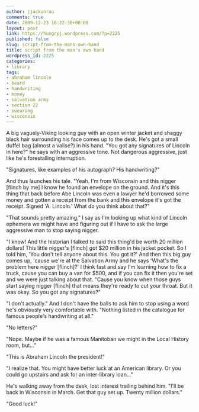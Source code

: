 ```yaml
---
author: jjackunrau
comments: true
date: 2009-12-23 16:22:30+00:00
layout: post
link: https://hungryj.wordpress.com/?p=2225
published: false
slug: script-from-the-mans-own-hand
title: script from the man's own hand
wordpress_id: 2225
categories:
- library
tags:
- abraham lincoln
- beard
- handwriting
- money
- salvation army
- section 22
- swearing
- wisconsin
---
```


A big vaguely-Viking looking guy with an open winter jacket and shaggy black hair surrounding his face comes up to the desk. He's got a small duffel bag (almost a valise?) in his hand. "You got any signatures of Lincoln in here?" he says with an aggressive tone. Not dangerous aggressive, just like he's forestalling interruption.

"Signatures, like examples of his autograph? His handwriting?"

And thus launches his tale. "Yeah. I'm from Wisconsin and this nigger [flinch by me] I know he found an envelope on the ground. And it's this thing that back before Abe Lincoln was even a lawyer he'd borrowed some money and gotten a receipt from the bank and this envelope it's got the receipt. Signed 'A. Lincoln.' What do you think about that?"

"That sounds pretty amazing," I say as I'm looking up what kind of Lincoln ephemera we might have and figuring out if I have to ask the large aggressive man to stop saying nigger.

"I know! And the historian I talked to said this thing'd be worth 20 million dollars! This little nigger's [flinch] got $20 million in his jacket pocket. So I told him, 'You don't tell anyone about this. You got it?' And then this big guy comes up, 'cause we're at the Salvation Army and he says 'What's the problem here nigger [flinch]?' I think fast and say I'm learning how to fix a truck, cause you can buy a van for $500, and if you can fix it then you're set and we were just talking about that. "Cause you know when those guys start saying nigger [flinch] that means they're ready to cut your throat. But it was okay. So you got any signatures?"

"I don't actually." And I don't have the balls to ask him to stop using a word he's obviously very comfortable with. "Nothing listed in the catalogue for famous people's handwriting at all."

"No letters?"

"Nope. Maybe if he was a famous Manitoban we might in the Local History room, but..."

"This is Abraham Lincoln the president!"

"I realize that. You might have better luck at an American library. Or you could go upstairs and ask for an inter-library loan..."

He's walking away from the desk, lost interest trailing behind him. "I'll be back in Wisconsin in March. Get that guy set up. Twenty million dollars."

"Good luck!"
